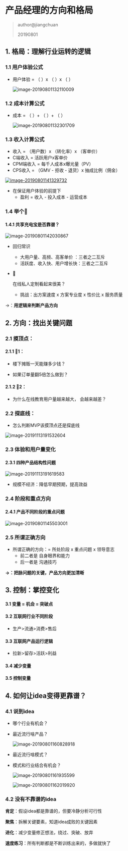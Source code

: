 # 产品经理的方向和格局

> author@jiangchuan
>
> 20190801



## 1. 格局：理解行业运转的逻辑

### 1.1 用户体验公式

- 用户体验  = （ ）x （ ）x （ ）

    ![image-20190801132110009](https://rivers19-1300325434.cos.ap-beijing.myqcloud.com/2019-09-25-074310.png)

### 1.2 成本计算公式

- 成本  = （ ）+ （ ）+ （ ）

    ![image-20190801132301709](https://rivers19-1300325434.cos.ap-beijing.myqcloud.com/2019-09-25-074309.png)

### 1.3 收入计算公式

- 收入 = （用户数）x （转化率）x （客单价）
- C端收入 = 活跃用户x客单价
- CPM端收入 = 每千人成本x曝光量（PV）
- CPS收入 = （GMV - 拒收 - 退货）x 抽成比例（佣金）

 <u>![image-20190801141329732](https://rivers19-1300325434.cos.ap-beijing.myqcloud.com/2019-09-25-074330.png)</u>



- 在保证用户体验的前提下
  - 盈利 = 收入 - 投入成本 - 运营成本

### 1.4 举个🌰

#### 1.4.1 共享充电宝是否靠谱？

![image-20190801142030867](https://rivers19-1300325434.cos.ap-beijing.myqcloud.com/2019-09-25-074334.png)



- 回归常识

    - 大用户量、高频、高客单价 ：三者之二互斥
    - 活跃度、收入快、用户增长快：三者之二互斥

- 🌰

    在线私人定制看起来很美？

    - 挑战：出方案速度 x 方案专业度 x 性价比 x 服务质量

→：**用逻辑来判断产品方向**



## 2. 方向：找出关键问题

### 2.1 摸顶点：

#### 2.1.1 🌰1：

- 楼下摊贩一天能赚多少钱？

- 如果订单量翻5倍怎么做到？

#### 2.1.2 🌰2：

- 为什么在线教育用户量越来越大， 会越来越差？

### 2.2 探底线：

-  怎么判断MVP该摸顶点还是探底线

  ![image-20191113191532604](https://rivers19-1300325434.cos.ap-beijing.myqcloud.com/2019-11-13-111533.png)



### 2.3 体验和用户量变化

#### 2.3.1 四种产品结构性问题

![image-20191113191619583](https://rivers19-1300325434.cos.ap-beijing.myqcloud.com/2019-11-13-111619.png)

- 规模不经济：降低早期预期，提高效益

### 2.4 阶段和重点方向

#### 2.4.1 产品不同阶段的重点问题

![image-20190801145503001](https://rivers19-1300325434.cos.ap-beijing.myqcloud.com/2019-09-25-074347.png)

### 2.5 所谓正确方向

- 所谓正确的方向：= 所处阶段 x 重点问题 x 领导意志
    - 前二者是 自身眼界和能力  
    - 后一者是 沟通技巧

**→：把脉问题的关键，产品方向更加清晰**



## 3. 控制：掌控变化

#### 3.1 变量 = 机会 = 突破点

#### 3.2 互联网行业不同阶段

- 生产>流通>消费>售后

#### 3.3 互联网产品运行逻辑

- 拉新>留存>活跃>利益

#### 3.4 减少变量

#### 3.5 控制变量



## 4. 如何让idea变得更靠谱？

### 4.1 说到idea

- 哪个行业有机会？

- 最近流行啥产品？

  ![image-20190801160828918](https://rivers19-1300325434.cos.ap-beijing.myqcloud.com/2019-09-25-074350.png)

  

- 最近流行啥模式？

- 模式和行业结合有机会？

  ![image-20190801161935599](https://rivers19-1300325434.cos.ap-beijing.myqcloud.com/2019-09-25-074352.png)

  

  ![image-20190801162019920](https://rivers19-1300325434.cos.ap-beijing.myqcloud.com/2019-09-25-074359.png)

  

  

###  4.2 没有不靠谱的idea
  **肯定**：假设idea都是靠谱的，但要冷静分析可行性

  **聚焦**：拆解关键要素，知道idea成败的关键因素

  **进化**：减少变量修正想法，绕过、突破、放弃

  **速度练习**：所有判断都是不断训练出来的，多做就快了

  

  

  



